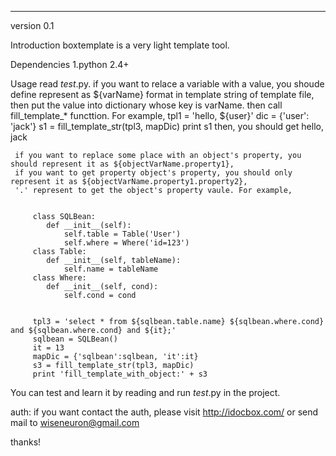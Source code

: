 --------------------------------------------------------------
version 
0.1

Introduction
boxtemplate is a very light template tool.
   

Dependencies
1.python 2.4+

Usage
   read _test_.py.
     if you want to relace a variable with a value, you shoude define represent as ${varName} format in template string
of template file, then put the value into dictionary whose key is varName. then call fill_template_* functtion. For example,
     tpl1 = 'hello, ${user}'
     dic = {'user': 'jack'}
     s1 = fill_template_str(tpl3, mapDic)
     print s1
then, you should get 
     hello, jack
     
     if you want to replace some place with an object's property, you should represent it as ${objectVarName.property1}, 
     if you want to get property object's property, you should only represent it as ${objectVarName.property1.property2}, 
     '.' represent to get the object's property vaule. For example,
     
```

     class SQLBean:
        def __init__(self):
            self.table = Table('User')
            self.where = Where('id=123')
     class Table:
        def __init__(self, tableName):
            self.name = tableName
     class Where:
        def __init__(self, cond):
            self.cond = cond
     
      
     tpl3 = 'select * from ${sqlbean.table.name} ${sqlbean.where.cond} and ${sqlbean.where.cond} and ${it};'
     sqlbean = SQLBean()
     it = 13
     mapDic = {'sqlbean':sqlbean, 'it':it}
     s3 = fill_template_str(tpl3, mapDic)
     print 'fill_template_with_object:' + s3
```

You can test and learn it by reading and run _test_.py in the project.      
      
auth:
if you want contact the auth, please 
visit http://idocbox.com/ or send mail to wiseneuron@gmail.com

thanks!
     
